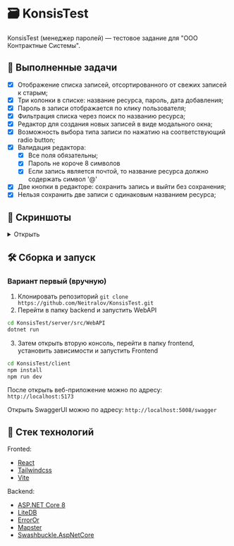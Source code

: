 # 🗃️ KonsisTest 
KonsisTest (менеджер паролей) — тестовое задание для "ООО Контрактные Системы".

## 📝 Выполненные задачи
- [x] Отображение списка записей, отсортированного от свежих записей к старым;
- [x] Три колонки в списке: название ресурса, пароль, дата добавления;
- [x] Пароль в записи отображается по клику пользователя;
- [x] Фильтрация списка через поиск по названию ресурса;
- [x] Редактор для создания новых записей в виде модального окна;
- [x] Возможность выбора типа записи по нажатию на соответствующий radio button;
- [x] Валидация редактора: 
  - [x] Все поля обязательны;
  - [x] Пароль не короче 8 символов
  - [x] Если запись является почтой, то название ресурса должно содержать символ '@'
- [x] Две кнопки в редакторе: сохранить запись и выйти без сохранения;
- [x] Нельзя сохранить две записи с одинаковым названием ресурса;

## 🌆 Скриншоты
<details>
  <summary>Открыть</summary>

  ![image](https://github.com/Neitralov/KonsisTest/assets/109409226/2d634c93-3014-4f14-bad8-88fa1e2f9217)
  ![image](https://github.com/Neitralov/KonsisTest/assets/109409226/e8970228-1528-49fd-9f2b-f731b1a81903)
</details>

## 🛠️ Сборка и запуск

### Вариант первый (вручную)
1. Клонировать репозиторий
`git clone https://github.com/Neitralov/KonsisTest.git`
2. Перейти в папку backend и запустить WebAPI
```bash
cd KonsisTest/server/src/WebAPI
dotnet run
```
3. Затем открыть вторую консоль, перейти в папку frontend, установить зависимости и запустить Frontend
```bash
cd KonsisTest/client
npm install
npm run dev
```

После открыть веб-приложение можно по адресу: `http://localhost:5173`

Открыть SwaggerUI можно по адресу: `http://localhost:5008/swagger`

## 🧰 Стек технологий
Fronted:

* [React](https://react.dev)
* [Tailwindcss](https://tailwindcss.com/)
* [Vite](https://vitejs.dev)

Backend:

* [ASP.NET Core 8](https://dotnet.microsoft.com/en-us/apps/aspnet)
* [LiteDB](https://github.com/mbdavid/litedb)
* [ErrorOr](https://github.com/amantinband/error-or)
* [Mapster](https://github.com/MapsterMapper/Mapster)
* [Swashbuckle.AspNetCore](https://github.com/domaindrivendev/Swashbuckle.AspNetCore)
